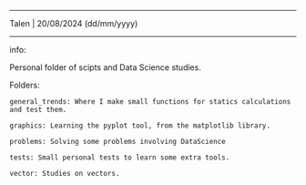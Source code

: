 ---------------------------------------------

  Talen | 20/08/2024 (dd/mm/yyyy)

--------------------------------------------

info: 

Personal folder of scipts and Data Science studies.

Folders:

    general_trends: Where I make small functions for statics calculations and test them.

    graphics: Learning the pyplot tool, from the matplotlib library.

    problems: Solving some problems involving DataScience

    tests: Small personal tests to learn some extra tools.

    vector: Studies on vectors.
